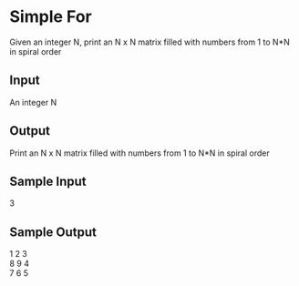 # Simple For

Given an integer N, print an N x N matrix filled with numbers from 1 to N*N in spiral order

## Input
An integer N

## Output
Print an N x N matrix filled with numbers from 1 to N*N in spiral order

## Sample Input
3

## Sample Output
1 2 3	
8 9 4	
7 6 5


